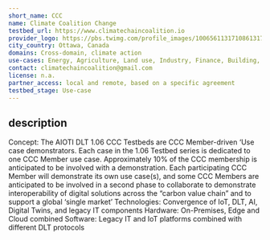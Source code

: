 ```yaml
---
short_name: CCC
name: Climate Coalition Change
testbed_url: https://www.climatechaincoalition.io
provider_logo: https://pbs.twimg.com/profile_images/1006561131710861317/NFyxRaBC_400x400.jpg
city_country: Ottawa, Canada
domains: Cross-domain, climate action
use-cases: Energy, Agriculture, Land use, Industry, Finance, Building, Transportation
contact: climatechaincoalition@gmail.com
license: n.a.
partner_access: local and remote, based on a specific agreement
testbed_stage: Use-case
---
```

description
---
Concept: The AIOTI DLT 1.06 CCC Testbeds are CCC Member-driven ‘Use case demonstrators. Each case in the 1.06 Testbed series is dedicated to one CCC Member use case. Approximately 10% of the CCC membership is anticipated to be involved with a demonstration. Each participating CCC Member will demonstrate its own use case(s), and some CCC Members are anticipated to be involved in a second phase to collaborate to demonstrate interoperability of digital solutions across the “carbon value chain” and to support a global ‘single market’
Technologies: Convergence of IoT, DLT, AI, Digital Twins, and legacy IT components
Hardware: On-Premises, Edge and Cloud combined
Software: Legacy IT and IoT platforms combined with different DLT protocols

